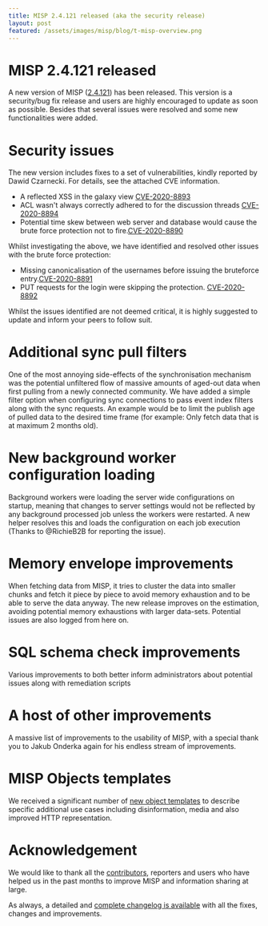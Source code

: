 ```yaml
---
title: MISP 2.4.121 released (aka the security release)
layout: post
featured: /assets/images/misp/blog/t-misp-overview.png
---
```


# MISP 2.4.121 released

A new version of MISP ([2.4.121](https://github.com/MISP/MISP/tree/v2.4.121)) has been released. This version is a security/bug fix release and users are highly encouraged to update as soon as possible. Besides that several issues were resolved and some new functionalities were added.

# Security issues

The new version includes fixes to a set of vulnerabilities, kindly reported by Dawid Czarnecki. For details, see the attached CVE information.

- A reflected XSS in the galaxy view [CVE-2020-8893](https://cve.circl.lu/cve/CVE-2020-8893)
- ACL wasn't always correctly adhered to for the discussion threads [CVE-2020-8894](https://cve.circl.lu/cve/CVE-2020-8894)
- Potential time skew between web server and database would cause the brute force protection not to fire.[CVE-2020-8890](https://cve.circl.lu/cve/CVE-2020-8890)

Whilst investigating the above, we have identified and resolved other issues with the brute force protection:

- Missing canonicalisation of the usernames before issuing the bruteforce entry.[CVE-2020-8891](https://cve.circl.lu/cve/CVE-2020-8891)
- PUT requests for the login were skipping the protection. [CVE-2020-8892](https://cve.circl.lu/cve/CVE-2020-8892)

Whilst the issues identified are not deemed critical, it is highly suggested to update and inform your peers to follow suit.

# Additional sync pull filters

One of the most annoying side-effects of the synchronisation mechanism was the potential unfiltered flow of massive amounts of aged-out data when first pulling from a newly connected community. We have added a simple filter option when configuring sync connections to pass event index filters along with the sync requests. An example would be to limit the publish age of pulled data to the desired time frame (for example: Only fetch data that is at maximum 2 months old).

# New background worker configuration loading

Background workers were loading the server wide configurations on startup, meaning that changes to server settings would not be reflected by any background processed job unless the workers were restarted. A new helper resolves this and loads the configuration on each job execution (Thanks to @RichieB2B for reporting the issue).

# Memory envelope improvements

When fetching data from MISP, it tries to cluster the data into smaller chunks and fetch it piece by piece to avoid memory exhaustion and to be able to serve the data anyway. The new release improves on the estimation, avoiding potential memory exhaustions with larger data-sets. Potential issues are also logged from here on.

# SQL schema check improvements

Various improvements to both better inform administrators about potential issues along with remediation scripts

# A host of other improvements

A massive list of improvements to the usability of MISP, with a special thank you to Jakub Onderka again for his endless stream of improvements.

# MISP Objects templates

We received a significant number of [new object templates](https://www.misp-project.org/objects.html) to describe specific additional use cases including disinformation, media and also improved HTTP representation.

# Acknowledgement

We would like to thank all the [contributors](https://www.misp-project.org/contributors), reporters and users who have helped us in the past months to improve MISP and information sharing at large.

As always, a detailed and [complete changelog is available](https://www.misp-project.org/Changelog.txt) with all the fixes, changes and improvements.


